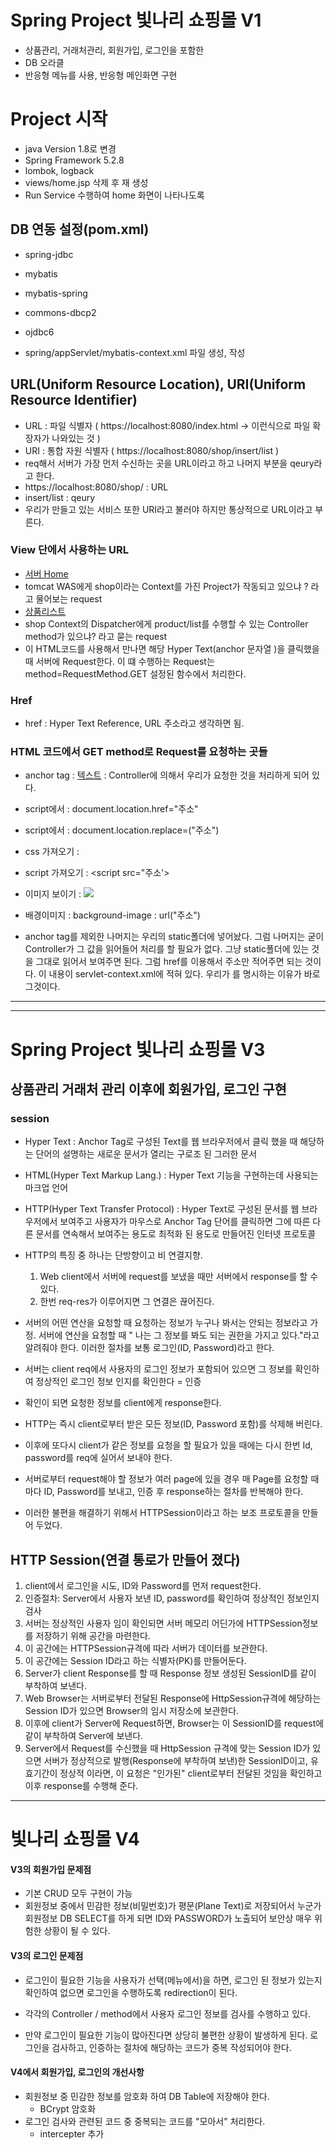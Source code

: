 # Spring Project 빛나리 쇼핑몰 V1
* 상품관리, 거래처관리, 회원가입, 로그인을 포함한 
* DB 오라클
* 반응형 메뉴를 사용, 반응형 메인화면 구현

# Project 시작
* java Version 1.8로 변경
* Spring Framework 5.2.8
* lombok, logback
* views/home.jsp 삭제 후 재 생성
* Run Service 수행하여 home 화면이 나타나도록

## DB 연동 설정(pom.xml)
* spring-jdbc
* mybatis
* mybatis-spring
* commons-dbcp2
* ojdbc6

* spring/appServlet/mybatis-context.xml 파일 생성, 작성

## URL(Uniform Resource Location), URI(Uniform Resource Identifier)
* URL : 파일 식별자 ( https://localhost:8080/index.html -> 이런식으로 파일 확장자가 나와있는 것 )
* URI : 통합 자원 식별자 ( https://localhost:8080/shop/insert/list )
* req해서 서버가 가장 먼저 수신하는 곳을 URL이라고 하고 나머지 부분을 qeury라고 한다.
* https://localhost:8080/shop/ : URL
* insert/list : qeury
* 우리가 만들고 있는 서비스 또한 URI라고 불러야 하지만 통상적으로 URL이라고 부른다.

### View 단에서 사용하는 URL
* <a href="http://localhost:8080/shop">서버 Home</a> 
* tomcat WAS에게 shop이라는 Context를 가진 Project가 작동되고 있으냐 ? 라고 물어보는 request
* <a href="http://localhost:8080/shop/product/list">상품리스트</a> 
* shop Context의 Dispatcher에게 product/list를 수행할 수 있는 Controller method가 있으냐? 라고 묻는 request
* 이 HTML코드를 사용해서 만나면 해당 Hyper Text(anchor 문자열 )을 클릭했을 때 서버에 Request한다. 이 떄 수행하는 Request는 method=RequestMethod.GET 설정된 함수에서 처리한다.

### Href
* href : Hyper Text Reference, URL 주소라고 생각하면 됨.

### HTML 코드에서 GET method로 Request를 요청하는 곳들
* anchor tag : <a href="주소">텍스트</a> : Controller에 의해서 우리가 요청한 것을 처리하게 되어 있다.

* script에서 : document.location.href="주소"
* script에서 : document.location.replace=("주소")

* css 가져오기 : <link rel="stylesheet" href="주소"/>
* script 가져오기 : <script src="주소'></script>
* 이미지 보이기 : <img src="주소"/>
* 배경이미지 : background-image : url("주소")

* anchor tag를 제외한 나머지는 우리의 static폴더에 넣어놨다. 그럼 나머지는 굳이 Controller가 그 값을 읽어들어 처리를 할 필요가 없다. 그냥 static폴더에 있는 것을 그대로 읽어서 보여주면 된다. 그럼 href를 이용해서 주소만 적어주면 되는 것이다. 이 내용이 servlet-context.xml에 적혀 있다. 우리가 <resources mapping="/static/**" location="/static/" /> 를 명시하는 이유가 바로 그것이다.

***
***
# Spring Project 빛나리 쇼핑몰 V3

## 상품관리 거래처 관리 이후에 회원가입, 로그인 구현

### session
* Hyper Text : Anchor Tag로 구성된 Text를 웹 브라우저에서 클릭 했을 때 해당하는 단어의 설명하는 새로운 문서가 열리는 구로조 된 그러한 문서
* HTML(Hyper Text Markup Lang.) : Hyper Text 기능을 구현하는데 사용되는 마크업 언어
* HTTP(Hyper Text Transfer Protocol) : Hyper Text로 구성된 문서를 웹 브라우저에서 보여주고 사용자가 마우스로 Anchor Tag 단어를 클릭하면 그에 따른 다른 문서를 연속해서 보여주는 용도로 최적화 된 용도로 만들어진 인터넷 프로토콜
* HTTP의 특징 중 하나는 단방향이고 비 연결지향.
	1. Web client에서 서버에 request를 보냈을 때만 서버에서 response를 할 수 있다.
	2. 한번 req-res가 이루어지면 그 연결은 끊어진다. 

* 서버의 어떤 연산을 요청할 때 요청하는 정보가 누구나 봐서는 안되는 정보라고 가정. 서버에 연산을 요청할 때 "
나는 그 정보를 봐도 되는 권한을 가지고 있다."라고 알려줘야 한다. 이러한 절차를 보통 로그인(ID, Password)라고 한다.
* 서버는 client req에서 사용자의 로그인 정보가 포함되어 있으면 그 정보를 확인하여 정상적인 로그인 정보 인지를 확인한다 = 인증
* 확인이 되면 요청한 정보를 client에게 response한다.
* HTTP는 즉시 client로부터 받은 모든 정보(ID, Password 포함)를 삭제해 버린다.
* 이후에 또다시 client가 같은 정보를 요청을 할 필요가 있을 때에는 다시 한번 Id, password를 req에 실어서 보내야 한다.
* 서버로부터 request해야 할 정보가 여러 page에 있을 경우 매 Page를 요청할 때마다 ID, Password를 보내고, 인증 후 response하는 절차를 반복해야 한다.
* 이러한 불편을 해결하기 위해서 HTTPSession이라고 하는 보조 프로토콜을 만들어 두었다.

## HTTP Session(연결 통로가 만들어 졌다)
1. client에서 로그인을 시도, ID와 Password를 먼저 request한다.
2. 인증절차: Server에서 사용자 보낸 ID, password를 확인하여 정상적인 정보인지 검사
3. 서버는 정상적인 사용자 임이 확인되면 서버 메모리 어딘가에 HTTPSession정보를 저장하기 위해 공간을 마련한다.
4. 이 공간에는 HTTPSession규격에 따라 서버가 데이터를 보관한다.
5. 이 공간에는 Session ID라고 하는 식별자(PK)를 만들어둔다. 
6. Server가 client Response를 할 때 Response 정보 생성된 SessionID를 같이 부착하여 보낸다.
7. Web Browser는 서버로부터 전달된 Response에 HttpSession규격에 해당하는 Session ID가 있으면 Browser의 임시 저장소에 보관한다.
8. 이후에 client가 Server에 Request하면, Browser는 이 SessionID를 request에 같이 부착하여 Server에 보낸다.
9. Server에서 Request를 수신했을 때 HttpSession 규격에 맞는 Session ID가 있으면 서버가 정상적으로 발행(Response에 부착하여 보낸)한 SessionID이고, 유효기간이 정상적 이라면, 이 요청은 "인가된" client로부터 전달된 것임을 확인하고 이후 response를 수행해 준다.

***
# 빛나리 쇼핑몰 V4

#### V3의 회원가입 문제점
* 기본 CRUD 모두 구현이 가능
* 회원정보 중에서 민감한 정보(비밀번호)가 평문(Plane Text)로 저장되어서 누군가 회원정보 DB SELECT를 하게 되면 ID와 PASSWORD가 노출되어 보안상 매우 위험한 상황이 될 수 있다.

#### V3의 로그인 문제점
* 로그인이 필요한 기능을 사용자가 선택(메뉴에서)을 하면, 로그인 된 정보가 있는지 확인하여 없으면 로그인을 수행하도록 redirection이 된다.

* 각각의 Controller / method에서 사용자 로그인 정보를 검사를 수행하고 있다.
* 만약 로그인이 필요한 기능이 많아진다면 상당히 불편한 상황이 발생하게 된다. 로그인을 검사하고, 인증하는 절차에 해당하는 코드가 중복 작성되어야 한다.

#### V4에서 회원가입, 로그인의 개선사항
* 회원정보 중 민감한 정보를 암호화 하여 DB Table에 저장해야 한다.
	- BCrypt 암호화
* 로그인 검사와 관련된 코드 중 중복되는 코드를 "모아서" 처리한다.
	- intercepter 추가
